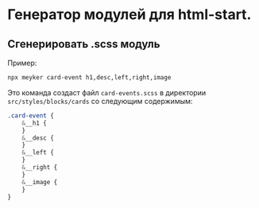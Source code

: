 # Генератор модулей для html-start.

## Сгенерировать .scss модуль

Пример:

```bash
npx meyker card-event h1,desc,left,right,image
```

Это команда создаст файл `card-events.scss` в директории `src/styles/blocks/cards` со следующим содержимым:

```css
.card-event {
	&__h1 {
	}
	&__desc {
	}
	&__left {
	}
	&__right {
	}
	&__image {
	}
}
```

